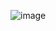 ![image](https://github.com/KauaSilvad/Projeto-Everony-Riot---Pagina-Inicial-para-Tutorial-de-Jogos-da-Riot-Games-Riot/assets/166737683/cb5c5774-8a96-4849-9d22-3fdf75f9807d)

